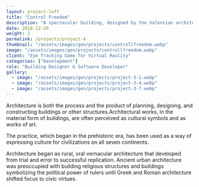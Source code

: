```yaml
---
layout: project-left
title: "Control Freedom"
description: "A spectacular building, designed by the Valencian architect Santiago Calatrava."
date: 2018-12-20
weight: 2
permalink: /projects/project-4
thumbnail: "/assets/images/gen/projects/controllfreedom.webp"
image: "/assets/images/gen/projects/controllfreedom.webp"
client: "Eye Tracking Game for Virtual Reality"
categories: ["Development"]
role: "Building Designer & Software Developer"
gallery:
  - image: "/assets/images/gen/projects/project-3-1.webp"
  - image: "/assets/images/gen/projects/project-3-4.webp"
  - image: "/assets/images/gen/projects/project-3-7.webp"
---
```


Architecture is both the process and the product of planning, designing, and constructing buildings or other structures.Architectural works, in the material form of buildings, are often perceived as cultural symbols and as works of art.

The practice, which began in the prehistoric era, has been used as a way of expressing culture for civilizations on all seven continents.

Architecture began as rural, oral vernacular architecture that developed from trial and error to successful replication. Ancient urban architecture was preoccupied with building religious structures and buildings symbolizing the political power of rulers until Greek and Roman architecture shifted focus to civic virtues.
